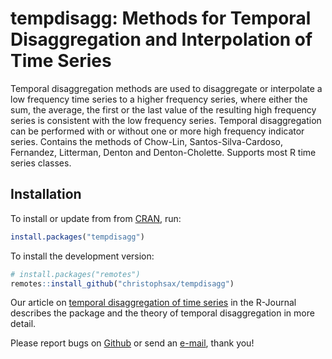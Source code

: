 
<!-- README.md is generated from README.Rmd. Please edit that file -->

# tempdisagg: Methods for Temporal Disaggregation and Interpolation of Time Series

<!-- badges: start -->
<!-- badges: end -->

Temporal disaggregation methods are used to disaggregate or interpolate
a low frequency time series to a higher frequency series, where either
the sum, the average, the first or the last value of the resulting high
frequency series is consistent with the low frequency series. Temporal
disaggregation can be performed with or without one or more high
frequency indicator series. Contains the methods of Chow-Lin,
Santos-Silva-Cardoso, Fernandez, Litterman, Denton and Denton-Cholette.
Supports most R time series classes.

## Installation

To install or update from from
[CRAN](https://cran.r-project.org/package=tempdisagg), run:

``` r
install.packages("tempdisagg")
```

To install the development version:

``` r
# install.packages("remotes")
remotes::install_github("christophsax/tempdisagg")
```

Our article on [temporal disaggregation of time
series](https://journal.r-project.org/archive/2013-2/sax-steiner.pdf) in
the R-Journal describes the package and the theory of temporal
disaggregation in more detail.

Please report bugs on
[Github](https://github.com/christophsax/tempdisagg) or send an
[e-mail](mailto:christoph.sax@gmail.com), thank you!
